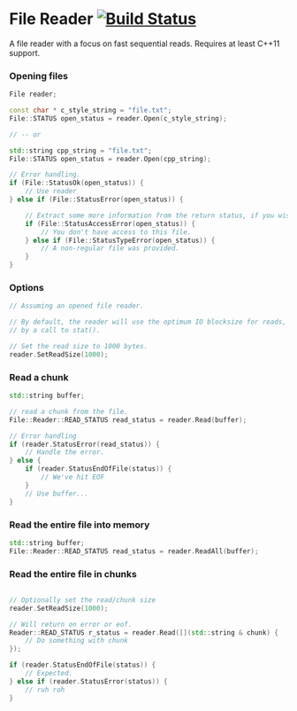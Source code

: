 # File Reader [![Build Status](https://travis-ci.org/ricanontherun/file.svg?branch=master)](https://travis-ci.org/ricanontherun/file)

A file reader with a focus on fast sequential reads. Requires at least C++11 support.


### Opening files
```cpp
File reader;

const char * c_style_string = "file.txt";
File::STATUS open_status = reader.Open(c_style_string);

// -- or

std::string cpp_string = "file.txt";
File::STATUS open_status = reader.Open(cpp_string);

// Error handling.
if (File::StatusOk(open_status)) {
    // Use reader
} else if (File::StatusError(open_status)) {

    // Extract some more information from the return status, if you wish.
    if (File::StatusAccessError(open_status)) {
        // You don't have access to this file.
    } else if (File::StatusTypeError(open_status)) {
        // A non-regular file was provided.
    }
}
```

### Options
```cpp
// Assuming an opened file reader.

// By default, the reader will use the optimum IO blocksize for reads, as determined
// by a call to stat().

// Set the read size to 1000 bytes.
reader.SetReadSize(1000);
```

### Read a chunk
```cpp
std::string buffer;

// read a chunk from the file.
File::Reader::READ_STATUS read_status = reader.Read(buffer);

// Error handling
if (reader.StatusError(read_status)) {
    // Handle the error.
} else {
    if (reader.StatusEndOfFile(status)) {
        // We've hit EOF
    }
    // Use buffer...
}
```

### Read the entire file into memory
```cpp
std::string buffer;
File::Reader::READ_STATUS read_status = reader.ReadAll(buffer);
```

### Read the entire file in chunks
```cpp

// Optionally set the read/chunk size
reader.SetReadSize(1000);

// Will return on error or eof.
Reader::READ_STATUS r_status = reader.Read([](std::string & chunk) {
    // Do something with chunk
});

if (reader.StatusEndOfFile(status)) {
    // Expected.
} else if (reader.StatusError(status)) {
    // ruh roh
}
```